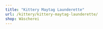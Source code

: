 ```yaml
---
title: "Kittery Maytag Launderette"
url: /kittery/kittery-maytag-launderette/
shop: Wäscherei
---
```

